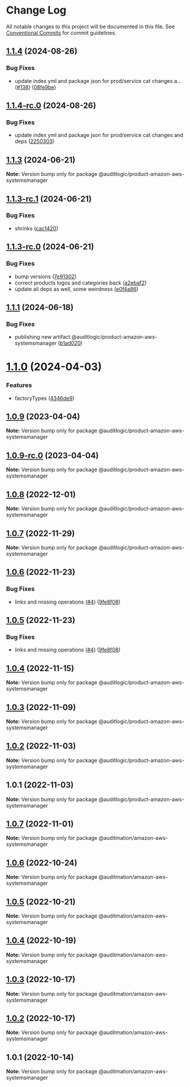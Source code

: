 # Change Log

All notable changes to this project will be documented in this file.
See [Conventional Commits](https://conventionalcommits.org) for commit guidelines.

## [1.1.4](https://github.com/auditlogic/product/compare/@auditlogic/product-amazon-aws-systemsmanager@1.1.3...@auditlogic/product-amazon-aws-systemsmanager@1.1.4) (2024-08-26)


### Bug Fixes

* update index yml and package json for prod/service cat changes a… ([#138](https://github.com/auditlogic/product/issues/138)) ([08fe9be](https://github.com/auditlogic/product/commit/08fe9beb1c8457462a19bc69caa02e6212d97e1a))





## [1.1.4-rc.0](https://github.com/auditlogic/product/compare/@auditlogic/product-amazon-aws-systemsmanager@1.1.3...@auditlogic/product-amazon-aws-systemsmanager@1.1.4-rc.0) (2024-08-26)


### Bug Fixes

* update index yml and package json for prod/service cat changes and deps ([2250303](https://github.com/auditlogic/product/commit/225030363a363608240135b7ebed386b28f01e4b))





## [1.1.3](https://github.com/auditlogic/product/compare/@auditlogic/product-amazon-aws-systemsmanager@1.1.3-rc.1...@auditlogic/product-amazon-aws-systemsmanager@1.1.3) (2024-06-21)

**Note:** Version bump only for package @auditlogic/product-amazon-aws-systemsmanager





## [1.1.3-rc.1](https://github.com/auditlogic/product/compare/@auditlogic/product-amazon-aws-systemsmanager@1.1.3-rc.0...@auditlogic/product-amazon-aws-systemsmanager@1.1.3-rc.1) (2024-06-21)


### Bug Fixes

* shrinks ([cac1420](https://github.com/auditlogic/product/commit/cac14200fefcd8183ab69fe89a47bd3f70f563e9))





## [1.1.3-rc.0](https://github.com/auditlogic/product/compare/@auditlogic/product-amazon-aws-systemsmanager@1.1.1...@auditlogic/product-amazon-aws-systemsmanager@1.1.3-rc.0) (2024-06-21)


### Bug Fixes

* bump versions ([7e91302](https://github.com/auditlogic/product/commit/7e913023b8b312150ed7762c32fbbe616be71de5))
* correct products logos and categories back ([a2ebaf2](https://github.com/auditlogic/product/commit/a2ebaf2efe8e232e6ff22c774c456048771f9469))
* update all deps as well, some weirdness ([e0f4a86](https://github.com/auditlogic/product/commit/e0f4a864714e2d3de6bbf3da014d5312fe53be2f))





## [1.1.1](https://github.com/auditlogic/product/compare/@auditlogic/product-amazon-aws-systemsmanager@1.1.0...@auditlogic/product-amazon-aws-systemsmanager@1.1.1) (2024-06-18)


### Bug Fixes

* publishing new artifact @auditlogic/product-amazon-aws-systemsmanager ([b1ad020](https://github.com/auditlogic/product/commit/b1ad020e6b190c1cb5bd834b4ce592e8e765e0d0))





# [1.1.0](https://github.com/auditlogic/product/compare/@auditlogic/product-amazon-aws-systemsmanager@1.0.9...@auditlogic/product-amazon-aws-systemsmanager@1.1.0) (2024-04-03)


### Features

* factoryTypes ([4346de9](https://github.com/auditlogic/product/commit/4346de92693aee892fccf725338ffc7b80ab182b))





## [1.0.9](https://github.com/auditlogic/product/compare/@auditlogic/product-amazon-aws-systemsmanager@1.0.8...@auditlogic/product-amazon-aws-systemsmanager@1.0.9) (2023-04-04)

**Note:** Version bump only for package @auditlogic/product-amazon-aws-systemsmanager





## [1.0.9-rc.0](https://github.com/auditlogic/product/compare/@auditlogic/product-amazon-aws-systemsmanager@1.0.8...@auditlogic/product-amazon-aws-systemsmanager@1.0.9-rc.0) (2023-04-04)

**Note:** Version bump only for package @auditlogic/product-amazon-aws-systemsmanager





## [1.0.8](https://github.com/auditlogic/product/compare/@auditlogic/product-amazon-aws-systemsmanager@1.0.7...@auditlogic/product-amazon-aws-systemsmanager@1.0.8) (2022-12-01)

**Note:** Version bump only for package @auditlogic/product-amazon-aws-systemsmanager





## [1.0.7](https://github.com/auditlogic/product/compare/@auditlogic/product-amazon-aws-systemsmanager@1.0.6...@auditlogic/product-amazon-aws-systemsmanager@1.0.7) (2022-11-29)

**Note:** Version bump only for package @auditlogic/product-amazon-aws-systemsmanager





## [1.0.6](https://github.com/auditlogic/product/compare/@auditlogic/product-amazon-aws-systemsmanager@1.0.4...@auditlogic/product-amazon-aws-systemsmanager@1.0.6) (2022-11-23)


### Bug Fixes

* links and missing operations ([#4](https://github.com/auditlogic/product/issues/4)) ([9fe8f08](https://github.com/auditlogic/product/commit/9fe8f08fe7c57fdb79f991ac35bd6ac2e7dcad38))





## [1.0.5](https://github.com/auditlogic/product/compare/@auditlogic/product-amazon-aws-systemsmanager@1.0.4...@auditlogic/product-amazon-aws-systemsmanager@1.0.5) (2022-11-23)


### Bug Fixes

* links and missing operations ([#4](https://github.com/auditlogic/product/issues/4)) ([9fe8f08](https://github.com/auditlogic/product/commit/9fe8f08fe7c57fdb79f991ac35bd6ac2e7dcad38))





## [1.0.4](https://github.com/auditlogic/product/compare/@auditlogic/product-amazon-aws-systemsmanager@1.0.3...@auditlogic/product-amazon-aws-systemsmanager@1.0.4) (2022-11-15)

**Note:** Version bump only for package @auditlogic/product-amazon-aws-systemsmanager





## [1.0.3](https://github.com/auditlogic/product/compare/@auditlogic/product-amazon-aws-systemsmanager@1.0.2...@auditlogic/product-amazon-aws-systemsmanager@1.0.3) (2022-11-09)

**Note:** Version bump only for package @auditlogic/product-amazon-aws-systemsmanager





## [1.0.2](https://github.com/auditlogic/product/compare/@auditlogic/product-amazon-aws-systemsmanager@1.0.1...@auditlogic/product-amazon-aws-systemsmanager@1.0.2) (2022-11-03)

**Note:** Version bump only for package @auditlogic/product-amazon-aws-systemsmanager





## 1.0.1 (2022-11-03)

**Note:** Version bump only for package @auditlogic/product-amazon-aws-systemsmanager





## [1.0.7](https://github.com/auditmation/store-content/compare/@auditmation/amazon-aws-systemsmanager@1.0.6...@auditmation/amazon-aws-systemsmanager@1.0.7) (2022-11-01)

**Note:** Version bump only for package @auditmation/amazon-aws-systemsmanager





## [1.0.6](https://github.com/auditmation/store-content/compare/@auditmation/amazon-aws-systemsmanager@1.0.5...@auditmation/amazon-aws-systemsmanager@1.0.6) (2022-10-24)

**Note:** Version bump only for package @auditmation/amazon-aws-systemsmanager





## [1.0.5](https://github.com/auditmation/store-content/compare/@auditmation/amazon-aws-systemsmanager@1.0.4...@auditmation/amazon-aws-systemsmanager@1.0.5) (2022-10-21)

**Note:** Version bump only for package @auditmation/amazon-aws-systemsmanager





## [1.0.4](https://github.com/auditmation/store-content/compare/@auditmation/amazon-aws-systemsmanager@1.0.3...@auditmation/amazon-aws-systemsmanager@1.0.4) (2022-10-19)

**Note:** Version bump only for package @auditmation/amazon-aws-systemsmanager





## [1.0.3](https://github.com/auditmation/store-content/compare/@auditmation/amazon-aws-systemsmanager@1.0.2...@auditmation/amazon-aws-systemsmanager@1.0.3) (2022-10-17)

**Note:** Version bump only for package @auditmation/amazon-aws-systemsmanager





## [1.0.2](https://github.com/auditmation/store-content/compare/@auditmation/amazon-aws-systemsmanager@1.0.1...@auditmation/amazon-aws-systemsmanager@1.0.2) (2022-10-17)

**Note:** Version bump only for package @auditmation/amazon-aws-systemsmanager





## 1.0.1 (2022-10-14)

**Note:** Version bump only for package @auditmation/amazon-aws-systemsmanager

